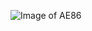 ![Image of AE86](https://cdntdreditorials.azureedge.net/cache/a/2/5/4/e/7/a254e7aef0642ab03aff49a6856b5eb5e4b4b1e8.jpg)

